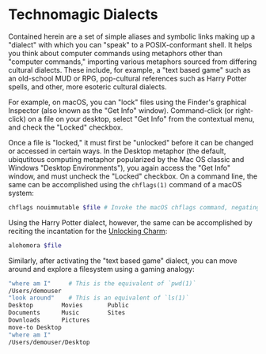 # Technomagic Dialects

Contained herein are a set of simple aliases and symbolic links making up a "dialect" with which you can "speak" to a POSIX-conformant shell. It helps you think about computer commands using metaphors other than "computer commands," importing various metaphors sourced from differing cultural dialects. These include, for example, a "text based game" such as an old-school MUD or RPG, pop-cultural references such as Harry Potter spells, and other, more esoteric cultural dialects.

For example, on macOS, you can "lock" files using the Finder's graphical Inspector (also known as the "Get Info" window). Command-click (or right-click) on a file on your desktop, select "Get Info" from the contextual menu, and check the "Locked" checkbox.

Once a file is "locked," it must first be "unlocked" before it can be changed or accessed in certain ways. In the Desktop metaphor (the default, ubiqutitous computing metaphor popularized by the Mac OS classic and Windows "Desktop Environments"), you again access the "Get Info" window, and must uncheck the "Locked" checkbox. On a command line, the same can be accomplished using the `chflags(1)` command of a macOS system:

```sh
chflags nouimmutable $file # Invoke the macOS chflags command, negating the "user immutable" flag on "$file"
```

Using the Harry Potter dialect, however, the same can be accomplished by reciting the incantation for the [Unlocking Charm](https://harrypotter.wikia.com/wiki/Unlocking_Charm):

```sh
alohomora $file
```

Similarly, after activating the "text based game" dialect, you can move around and explore a filesystem using a gaming analogy:

```sh
"where am I"     # This is the equivalent of `pwd(1)`
/Users/demouser
"look around"    # This is an equivalent of `ls(1)`
Desktop        Movies       Public
Documents      Music        Sites
Downloads      Pictures
move-to Desktop
"where am I"
/Users/demouser/Desktop
```
